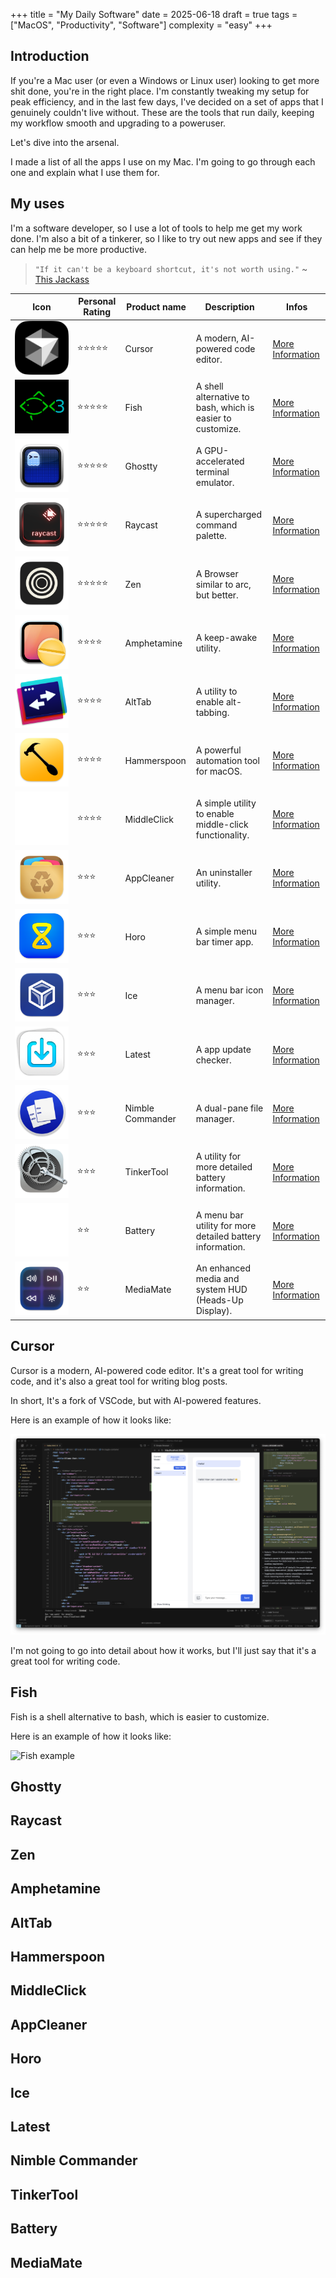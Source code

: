 +++
title = "My Daily Software"
date = 2025-06-18
draft = true
tags = ["MacOS", "Productivity", "Software"]
complexity = "easy"
+++

## Introduction

If you're a Mac user (or even a Windows or Linux user) looking to get more shit done, you're in the right place. I'm constantly tweaking my setup for peak efficiency, and in the last few days, I've decided on a set of apps that I genuinely couldn't live without. These are the tools that run daily, keeping my workflow smooth and upgrading to a poweruser.

Let's dive into the arsenal.

I made a list of all the apps I use on my Mac. I'm going to go through each one and explain what I use them for.

## My uses

I'm a software developer, so I use a lot of tools to help me get my work done. I'm also a bit of a tinkerer, so I like to try out new apps and see if they can help me be more productive.

> `"If it can't be a keyboard shortcut, it's not worth using."` ~ [This Jackass](https://isaaclins.com/)

| Icon                                                       | Personal Rating | Product name     | Description                                                | Infos                                |
| ---------------------------------------------------------- | --------------- | ---------------- | ---------------------------------------------------------- | ------------------------------------ |
| ![Cursor icon](/images/logo/cursor.png)                    | ⭐⭐⭐⭐⭐      | Cursor           | A modern, AI-powered code editor.                          | [More Information](#cursor)          |
| ![Fish icon](/images/logo/fish-shell.png)                  | ⭐⭐⭐⭐⭐      | Fish             | A shell alternative to bash, which is easier to customize. | [More Information](#fish)            |
| ![Ghostty icon](/images/logo/ghostty.png)                  | ⭐⭐⭐⭐⭐      | Ghostty          | A GPU-accelerated terminal emulator.                       | [More Information](#ghostty)         |
| ![Raycast icon](/images/logo/raycast.png)                  | ⭐⭐⭐⭐⭐      | Raycast          | A supercharged command palette.                            | [More Information](#raycast)         |
| ![Zen icon](/images/logo/zen.png)                          | ⭐⭐⭐⭐⭐      | Zen              | A Browser similar to arc, but better.                      | [More Information](#zen)             |
| ![Amphetamine icon](/images/logo/amphetamine.png)          | ⭐⭐⭐⭐        | Amphetamine      | A keep-awake utility.                                      | [More Information](#amphetamine)     |
| ![AltTab icon](/images/logo/alttab.png)                    | ⭐⭐⭐⭐        | AltTab           | A utility to enable alt-tabbing.                           | [More Information](#alttab)          |
| ![Hammerspoon icon](/images/logo/hammerspoon.png)          | ⭐⭐⭐⭐        | Hammerspoon      | A powerful automation tool for macOS.                      | [More Information](#hammerspoon)     |
| ![MiddleClick icon](/images/logo/middleclick.png)          | ⭐⭐⭐⭐        | MiddleClick      | A simple utility to enable middle-click functionality.     | [More Information](#middleclick)     |
| ![AppCleaner icon](/images/logo/appcleaner.png)            | ⭐⭐⭐          | AppCleaner       | An uninstaller utility.                                    | [More Information](#appcleaner)      |
| ![Horo icon](/images/logo/horo.png)                        | ⭐⭐⭐          | Horo             | A simple menu bar timer app.                               | [More Information](#horo)            |
| ![Ice icon](/images/logo/ice.png)                          | ⭐⭐⭐          | Ice              | A menu bar icon manager.                                   | [More Information](#ice)             |
| ![Latest icon](/images/logo/latest.png)                    | ⭐⭐⭐          | Latest           | A app update checker.                                      | [More Information](#latest)          |
| ![Nimble Commander icon](/images/logo/nimblecommander.png) | ⭐⭐⭐          | Nimble Commander | A dual-pane file manager.                                  | [More Information](#nimblecommander) |
| ![TinkerTool icon](/images/logo/tinkertool.png)            | ⭐⭐⭐          | TinkerTool       | A utility for more detailed battery information.           | [More Information](#tinkertool)      |
| ![Battery icon](/images/logo/battery.png)                  | ⭐⭐            | Battery          | A menu bar utility for more detailed battery information.  | [More Information](#battery)         |
| ![MediaMate icon](/images/logo/mediamate.png)              | ⭐⭐            | MediaMate        | An enhanced media and system HUD (Heads-Up Display).       | [More Information](#mediamate)       |

## Cursor

Cursor is a modern, AI-powered code editor. It's a great tool for writing code, and it's also a great tool for writing blog posts.

In short, It's a fork of VSCode, but with AI-powered features.

Here is an example of how it looks like:

![Cursor example](/images/cursor-ide-in-action.png)


I'm not going to go into detail about how it works, but I'll just say that it's a great tool for writing code.
### 

## Fish

Fish is a shell alternative to bash, which is easier to customize.

Here is an example of how it looks like:

![Fish example](/images/fish-shell-in-action.png)

## Ghostty

## Raycast

## Zen

## Amphetamine

## AltTab

## Hammerspoon

## MiddleClick

## AppCleaner

## Horo

## Ice

## Latest

## Nimble Commander

## TinkerTool

## Battery

## MediaMate
